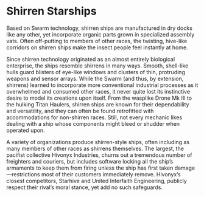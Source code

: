 

# Shirren Starships

Based on Swarm technology, shirren ships are manufactured in dry docks like any other, yet incorporate organic parts grown in specialized assembly vats. Often off-putting to members of other races, the twisting, hive-like corridors on shirren ships make the insect people feel instantly at home.  
 
Since shirren technology originated as an almost entirely biological enterprise, the ships resemble shirrens in many ways. Smooth, shell-like hulls guard blisters of eye-like windows and clusters of thin, protruding weapons and sensor arrays. While the Swarm (and thus, by extension, shirrens) learned to incorporate more conventional industrial processes as it overwhelmed and consumed other races, it never quite lost its instinctive desire to model its creations upon itself. From the wasplike Drone Mk III to the hulking Titan Haulers, shirren ships are known for their dependability and versatility, and they can often be found retrofitted with accommodations for non-shirren races. Still, not every mechanic likes dealing with a ship whose components might bleed or shudder when operated upon.  
 
A variety of organizations produce shirren-style ships, often including as many members of other races as shirrens themselves. The largest, the pacifist collective Hivonyx Industries, churns out a tremendous number of freighters and couriers, but includes software locking all the ship’s armaments to keep them from firing unless the ship has first taken damage—restrictions most of their customers immediately remove. Hivonyx’s closest competitors, Starhive and United Interfaith Engineering, publicly respect their rival’s moral stance, yet add no such safeguards.